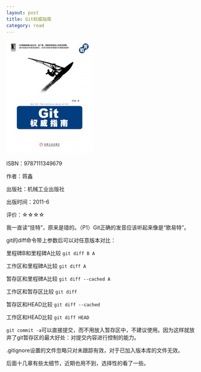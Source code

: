 ```yaml
---
layout: post
title: Git权威指南
category: read
---
```

<img src="/images/2013/05/9787111349679-228x300.jpg" alt="9787111349679" width="228" height="300" class="cover" />

ISBN：9787111349679

作者：蒋鑫

出版社：机械工业出版社

出版时间：2011-6

评价：☆☆☆☆

我一直读“技特”，原来是错的。（P1）Git正确的发音应该听起来像是“歌易特”。

git的diff命令带上参数后可以对任意版本对比：

里程碑B和里程碑A比较
`git diff B A`

工作区和里程碑A比较
`git diff A`

暂存区和里程碑A比较
`git diff --cached A`

工作区和暂存区比较
`git diff`

暂存区和HEAD比较
`git diff --cached`

工作区和HEAD比较
`git diff HEAD`

`git commit -a`可以直接提交，而不用放入暂存区中，不建议使用。因为这样就放弃了git暂存区的最大好处：对提交内容进行控制的能力。

.gitignore设置的文件忽略只对未跟踪有效，对于已加入版本库的文件无效。

后面十几章有些太细节，近期也用不到，选择性的看了一些。

